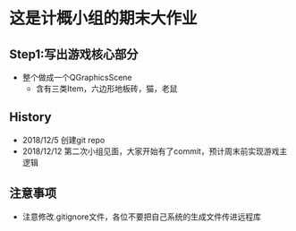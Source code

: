 # 这是计概小组的期末大作业

## Step1:写出游戏核心部分

- 整个做成一个QGraphicsScene
	- 含有三类Item，六边形地板砖，猫，老鼠 



## History
- 2018/12/5 创建git repo
- 2018/12/12 第二次小组见面，大家开始有了commit，预计周末前实现游戏主逻辑

## 注意事项
- 注意修改.gitignore文件，各位不要把自己系统的生成文件传进远程库
